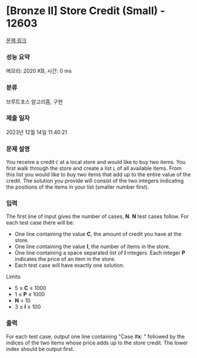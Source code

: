 # [Bronze II] Store Credit (Small) - 12603 

[문제 링크](https://www.acmicpc.net/problem/12603) 

### 성능 요약

메모리: 2020 KB, 시간: 0 ms

### 분류

브루트포스 알고리즘, 구현

### 제출 일자

2023년 12월 14일 11:40:21

### 문제 설명

<p>You receive a credit <code>C</code> at a local store and would like to buy two items. You first walk through the store and create a list <code>L</code> of all available items. From this list you would like to buy two items that add up to the entire value of the credit. The solution you provide will consist of the two integers indicating the positions of the items in your list (smaller number first).</p>

### 입력 

 <p>The first line of input gives the number of cases, <strong>N</strong>. <strong>N</strong> test cases follow. For each test case there will be:</p>

<ul>
	<li>One line containing the value <strong>C</strong>, the amount of credit you have at the store.</li>
	<li>One line containing the value <strong>I</strong>, the number of items in the store.</li>
	<li>One line containing a space separated list of <strong>I</strong> integers. Each integer <strong>P</strong> indicates the price of an item in the store.</li>
	<li>Each test case will have exactly one solution.</li>
</ul>

<p>Limits</p>

<ul>
	<li>5 ≤ <strong>C</strong> ≤ 1000</li>
	<li>1 ≤ <strong>P</strong> ≤ 1000</li>
	<li><strong>N</strong> = 10</li>
	<li>3 ≤ <strong>I</strong> ≤ 100</li>
</ul>

### 출력 

 <p>For each test case, output one line containing "Case #<strong>x</strong>: " followed by the indices of the two items whose price adds up to the store credit. The lower index should be output first.</p>

